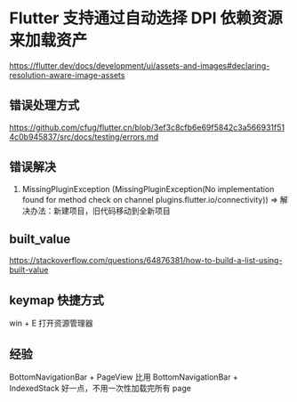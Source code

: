 # Flutter 支持通过自动选择 DPI 依赖资源来加载资产

https://flutter.dev/docs/development/ui/assets-and-images#declaring-resolution-aware-image-assets

## 错误处理方式

https://github.com/cfug/flutter.cn/blob/3ef3c8cfb6e69f5842c3a566931f514c0b945837/src/docs/testing/errors.md

## 错误解决

1. MissingPluginException (MissingPluginException(No implementation found for method check on channel plugins.flutter.io/connectivity)) => 解决办法：新建项目，旧代码移动到全新项目

## built_value

https://stackoverflow.com/questions/64876381/how-to-build-a-list-using-built-value

## keymap 快捷方式

win + E 打开资源管理器

## 经验

BottomNavigationBar + PageView 比用 BottomNavigationBar + IndexedStack 好一点，不用一次性加载完所有 page
